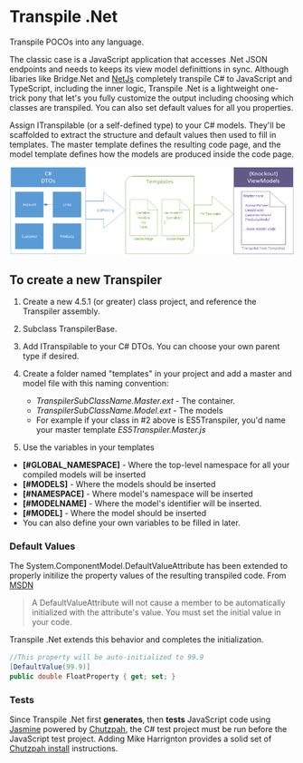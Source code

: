 # Transpile .Net 
Transpile POCOs into any language.

The classic case is a JavaScript application that accesses .Net JSON endpoints and needs to keeps its view model definittions in sync.  Although libaries like Bridge.Net and [NetJs](https://github.com/praeclarum/Netjs) completely transpile C# to JavaScript and TypeScript, including the inner logic, Transpile .Net is a lightweight one-trick pony that let's you fully customize the output including choosing which classes are transpiled. You can also set default values for all you properties.

Assign ITranspilable (or a self-defined type) to your C# models.  They'll be scaffolded to extract the structure and default values then used to fill in templates. The master template defines the resulting code page, and the model template defines how the models are produced inside the code page.

![Model Transpilation](https://github.com/hobozero/Transpile.Net/blob/master/Transpile.png)

## To create a new Transpiler
1.  Create a new 4.5.1 (or greater) class project, and reference the Transpiler assembly.
2.  Subclass TranspilerBase.
3.  Add ITranspilable to your C# DTOs.  You can choose your own parent type if desired.
4.  Create a folder named "templates" in your project and add a master and model file with this naming convention:
 	* *TranspilerSubClassName.Master.ext*  - The container.
	* *TranspilerSubClassName.Model.ext* - The models
    *	For example if your class in #2 above is ES5Transpiler, you'd name your master template *ES5Transpiler.Master.js*
	
5. Use the variables in your templates
* **[#GLOBAL_NAMESPACE]** - Where the top-level namespace for all your compiled models will be inserted
* **[#MODELS]** - Where the models should be inserted
* **[#NAMESPACE]** - Where model's namespace will be inserted
* **[#MODELNAME]** - Where the model's identifier will be inserted.
* **[#MODEL]** - Where the model should be inserted
* You can also define your own variables to be filled in later.

### Default Values
The System.ComponentModel.DefaultValueAttribute has been extended to properly initilize the property values of the resulting transpiled code.  From [MSDN](https://msdn.microsoft.com/en-us/library/system.componentmodel.defaultvalueattribute(v=vs.110).aspx)
>A DefaultValueAttribute will not cause a member to be automatically initialized with the attribute's value. You must set the initial value in your code.

Transpile .Net extends this behavior and completes the initialization.

```csharp
//This property will be auto-initialized to 99.9
[DefaultValue(99.9)]
public double FloatProperty { get; set; }
```

### Tests
Since Transpile .Net first **generates**, then **tests** JavaScript code using [Jasmine](http://jasmine.github.io/) powered by [Chutzpah](https://github.com/mmanela/chutzpah), the C# test project must be run before the JavaScript test project. Adding Mike Harrignton provides a solid set of [Chutzpah install](http://blogs.msdn.com/b/matt-harrington/archive/2014/10/27/javascript-unit-testing-using-the-chutzpah-test-runner-in-visual-studio.aspx) instructions.
